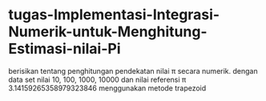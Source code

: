 # tugas-Implementasi-Integrasi-Numerik-untuk-Menghitung-Estimasi-nilai-Pi
berisikan tentang penghitungan pendekatan nilai π secara numerik.
dengan data set nilai 10, 100, 1000, 10000 dan nilai referensi π 3.14159265358979323846 
menggunakan metode trapezoid
